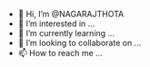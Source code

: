 - 👋 Hi, I’m @NAGARAJTHOTA
- 👀 I’m interested in ...
- 🌱 I’m currently learning ...
- 💞️ I’m looking to collaborate on ...
- 📫 How to reach me ...

<!---
NAGARAJTHOTA/NAGARAJTHOTA is a ✨ special ✨ repository because its `README.md` (this file) appears on your GitHub profile.
You can click the Preview link to take a look at your changes.
--->
